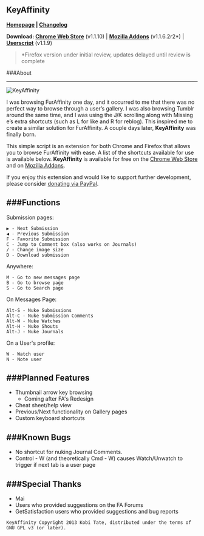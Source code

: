 KeyAffinity
---

**[Homepage](http://keyaffinity.k0bi.tk) | [Changelog](https://github.com/kobitate94/keyaffinity/blob/master/changelog.md)**

**Download: [Chrome Web Store](https://chrome.google.com/webstore/detail/keyaffinity/jijefnemlojbcmplfaiklanbbcpeacaa?hl=en-US)** (v1.1.10) | **[Mozilla Addons](https://addons.mozilla.org/en-US/firefox/addon/keyaffinity/)** (v1.1.6.2r2*) | **[Userscript](http://userscripts.org/scripts/show/154599)** (v1.1.9)

>*Firefox version under initial review, updates delayed until review is complete

###About

---
![KeyAffinity](http://24.media.tumblr.com/4d59a498b8a7bba6fea11888c347e6ef/tumblr_mfgx86S0Zj1s1pmdjo1_500.png)

I was browsing FurAffinity one day, and it occurred to me that there was no perfect way to browse through a user’s gallery. I was also browsing Tumblr around the same time, and I was using the J/K scrolling along with Missing e’s extra shortcuts (such as L for like and R for reblog). This inspired me to create a similar solution for FurAffinity. A couple days later, **KeyAffinity** was finally born.

This simple script is an extension for both Chrome and Firefox that allows you to browse FurAffinity with ease. A list of the shortcuts available for use is available below. **KeyAffinity** is available for free on the [Chrome Web Store](https://chrome.google.com/webstore/detail/keyaffinity/jijefnemlojbcmplfaiklanbbcpeacaa?hl=en-US) and on [Mozilla Addons](https://addons.mozilla.org/en-US/firefox/addon/keyaffinity/).

If you enjoy this extension and would like to support further development, please consider [donating via PayPal](https://www.paypal.com/cgi-bin/webscr?cmd=_s-xclick&hosted_button_id=AKZSAX8XEUZC6).

###Functions
---

Submission pages:

	▶ - Next Submission
	◀ - Previous Submission
	F - Favorite Submission
	C - Jump to Comment box (also works on Journals)
	/ - Change image size
	D - Download submission
	
Anywhere:

	M - Go to new messages page
	B - Go to browse page
	S - Go to Search page
	
On Messages Page:
	
	Alt-S - Nuke Submissions
	Alt-C - Nuke Submission Comments
	Alt-W - Nuke Watches
	Alt-H - Nuke Shouts
	Alt-J - Nuke Journals
	
On a User's profile:

	W - Watch user
	N - Note user
	
###Planned Features
---
* Thumbnail arrow key browsing
  - Coming after FA's Redesign
* Cheat sheet/help view
* Previous/Next functionality on Gallery pages
* Custom keyboard shortcuts

###Known Bugs
---

* No shortcut for nuking Journal Comments.
* Control - W (and theoretically Cmd - W) causes Watch/Unwatch to trigger if next tab is a user page


###Special Thanks
---
 * Mai
 * Users who provided suggestions on the FA Forums
 * GetSatisfaction users who provided suggestions and bug reports
 
 
 

`KeyAffinity Copyright 2013 Kobi Tate, distributed under the terms of GNU GPL v3 (or later).`